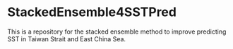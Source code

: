 # StackedEnsemble4SSTPred
This is a repository for the stacked ensemble method to improve predicting SST in Taiwan Strait and East China Sea.
